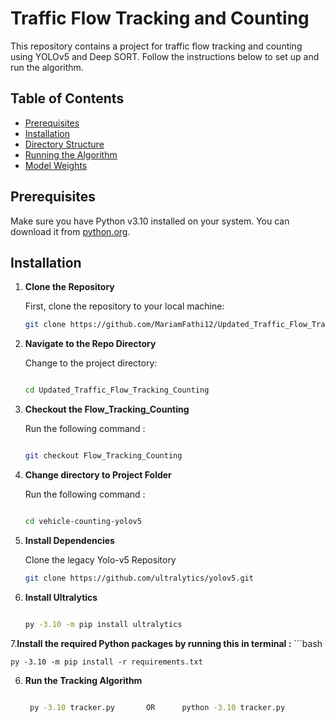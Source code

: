# Traffic Flow Tracking and Counting

This repository contains a project for traffic flow tracking and counting using YOLOv5 and Deep SORT. Follow the instructions below to set up and run the algorithm.

## Table of Contents

- [Prerequisites](#prerequisites)
- [Installation](#installation)
- [Directory Structure](#directory-structure)
- [Running the Algorithm](#running-the-algorithm)
- [Model Weights](#model-weights)


## Prerequisites

Make sure you have Python v3.10 installed on your system. You can download it from [python.org](https://www.python.org/downloads/release/python-3100/).

## Installation

1. **Clone the Repository**

   First, clone the repository to your local machine:
   ```bash
   git clone https://github.com/MariamFathi12/Updated_Traffic_Flow_Tracking_Counting.git

2. **Navigate to the Repo Directory**

    Change to the project directory:
    ```bash
   
   cd Updated_Traffic_Flow_Tracking_Counting

3. **Checkout the Flow_Tracking_Counting**  

    Run the following command :
    ```bash

    git checkout Flow_Tracking_Counting


4. **Change directory to Project Folder**    

    Run the following command :
    ```bash

    cd vehicle-counting-yolov5


5. **Install Dependencies**

    Clone the legacy Yolo-v5 Repository
    ```bash
    git clone https://github.com/ultralytics/yolov5.git

6. **Install Ultralytics**
    ```bash

    py -3.10 -m pip install ultralytics

7.**Install the required Python packages by running this in terminal :**
    ```bash
    
    py -3.10 -m pip install -r requirements.txt


6.  **Run the Tracking Algorithm**
    ```bash

     py -3.10 tracker.py       OR      python -3.10 tracker.py



